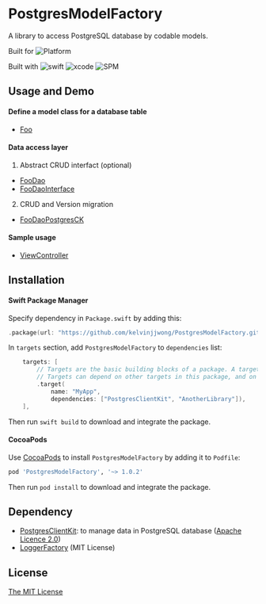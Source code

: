 # PostgresModelFactory

A library to access PostgreSQL database by codable models.

Built for  ![Platform](https://img.shields.io/badge/platform-macOS%2011%20+-ff7711.svg)

Built with ![swift](https://img.shields.io/badge/Swift-5-blue) ![xcode](https://img.shields.io/badge/Xcode-14.3-blue) ![SPM](https://img.shields.io/badge/SPM-ff7711)

## Usage and Demo

#### Define a model class for a database table

- [Foo](https://github.com/kelvinjjwong/PostgresModelApp/blob/master/PostgresModelApp/Data/DBO/Foo.swift)

#### Data access layer

1. Abstract CRUD interfact (optional)

- [FooDao](https://github.com/kelvinjjwong/PostgresModelApp/blob/master/PostgresModelApp/Data/DAO/FooDao.swift)
- [FooDaoInterface](https://github.com/kelvinjjwong/PostgresModelApp/blob/master/PostgresModelApp/Data/DAO/FooDaoInterface.swift)

2. CRUD and Version migration

- [FooDaoPostgresCK](https://github.com/kelvinjjwong/PostgresModelApp/blob/master/PostgresModelApp/Data/DAO/FooDaoPostgresCK.swift)

#### Sample usage

- [ViewController](https://github.com/kelvinjjwong/PostgresModelApp/blob/master/PostgresModelApp/ViewController.swift)


## Installation

#### Swift Package Manager

Specify dependency in `Package.swift` by adding this:

```swift
.package(url: "https://github.com/kelvinjjwong/PostgresModelFactory.git", .upToNextMajor(from: "1.0.2"))
```

In `targets` section, add `PostgresModelFactory` to `dependencies` list:

```swift
    targets: [
        // Targets are the basic building blocks of a package. A target can define a module or a test suite.
        // Targets can depend on other targets in this package, and on products in packages this package depends on.
        .target(
            name: "MyApp",
            dependencies: ["PostgresClientKit", "AnotherLibrary"]),
    ],
```

Then run `swift build` to download and integrate the package.

#### CocoaPods

Use [CocoaPods](http://cocoapods.org/) to install `PostgresModelFactory` by adding it to `Podfile`:

```ruby
pod 'PostgresModelFactory', '~> 1.0.2'
```

Then run `pod install` to download and integrate the package.


## Dependency

- [PostgresClientKit](https://github.com/codewinsdotcom/PostgresClientKit): to manage data in PostgreSQL database ([Apache Licence 2.0](https://github.com/codewinsdotcom/PostgresClientKit/blob/master/LICENSE))
- [LoggerFactory](https://github.com/kelvinjjwong/LoggerFactory) (MIT License)

## License

[The MIT License](LICENSE)
